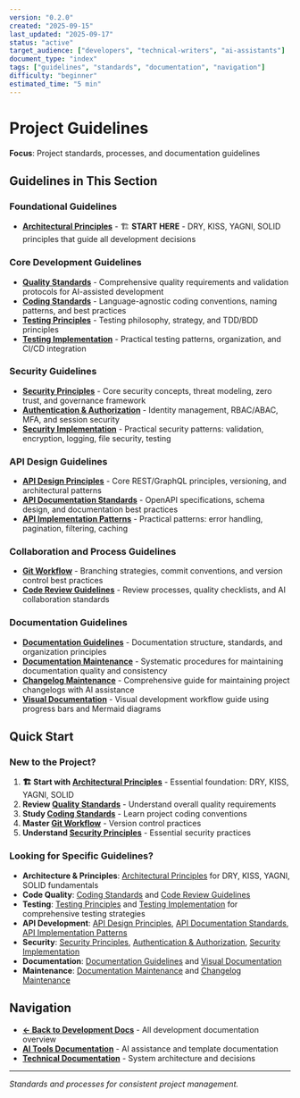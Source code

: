 ```yaml
---
version: "0.2.0"
created: "2025-09-15"
last_updated: "2025-09-17"
status: "active"
target_audience: ["developers", "technical-writers", "ai-assistants"]
document_type: "index"
tags: ["guidelines", "standards", "documentation", "navigation"]
difficulty: "beginner"
estimated_time: "5 min"
---
```


# Project Guidelines

**Focus**: Project standards, processes, and documentation guidelines

## Guidelines in This Section

### **Foundational Guidelines**
- **[Architectural Principles](./architectural-principles.md)** - 🏗️ **START HERE** - DRY, KISS, YAGNI, SOLID principles that guide all development decisions

### **Core Development Guidelines**
- **[Quality Standards](./quality-standards.md)** - Comprehensive quality requirements and validation protocols for AI-assisted development
- **[Coding Standards](./coding-standards.md)** - Language-agnostic coding conventions, naming patterns, and best practices
- **[Testing Principles](./testing-principles.md)** - Testing philosophy, strategy, and TDD/BDD principles
- **[Testing Implementation](./testing-implementation.md)** - Practical testing patterns, organization, and CI/CD integration

### **Security Guidelines**
- **[Security Principles](./security-principles.md)** - Core security concepts, threat modeling, zero trust, and governance framework
- **[Authentication & Authorization](./authentication-authorization.md)** - Identity management, RBAC/ABAC, MFA, and session security
- **[Security Implementation](./security-implementation.md)** - Practical security patterns: validation, encryption, logging, file security, testing

### **API Design Guidelines**
- **[API Design Principles](./api-design-principles.md)** - Core REST/GraphQL principles, versioning, and architectural patterns
- **[API Documentation Standards](./api-documentation-standards.md)** - OpenAPI specifications, schema design, and documentation best practices
- **[API Implementation Patterns](./api-implementation-patterns.md)** - Practical patterns: error handling, pagination, filtering, caching

### **Collaboration and Process Guidelines**
- **[Git Workflow](./git-workflow.md)** - Branching strategies, commit conventions, and version control best practices
- **[Code Review Guidelines](./code-review-guidelines.md)** - Review processes, quality checklists, and AI collaboration standards

### **Documentation Guidelines**
- **[Documentation Guidelines](./documentation-guidelines.md)** - Documentation structure, standards, and organization principles
- **[Documentation Maintenance](./documentation-maintenance.md)** - Systematic procedures for maintaining documentation quality and consistency
- **[Changelog Maintenance](./changelog-maintenance.md)** - Comprehensive guide for maintaining project changelogs with AI assistance
- **[Visual Documentation](./visual-documentation.md)** - Visual development workflow guide using progress bars and Mermaid diagrams

## Quick Start

### **New to the Project?**
1. **🏗️ Start with [Architectural Principles](./architectural-principles.md)** - Essential foundation: DRY, KISS, YAGNI, SOLID
2. **Review [Quality Standards](./quality-standards.md)** - Understand overall quality requirements
3. **Study [Coding Standards](./coding-standards.md)** - Learn project coding conventions
4. **Master [Git Workflow](./git-workflow.md)** - Version control practices
5. **Understand [Security Principles](./security-principles.md)** - Essential security practices

### **Looking for Specific Guidelines?**
- **Architecture & Principles**: [Architectural Principles](./architectural-principles.md) for DRY, KISS, YAGNI, SOLID fundamentals
- **Code Quality**: [Coding Standards](./coding-standards.md) and [Code Review Guidelines](./code-review-guidelines.md)
- **Testing**: [Testing Principles](./testing-principles.md) and [Testing Implementation](./testing-implementation.md) for comprehensive testing strategies
- **API Development**: [API Design Principles](./api-design-principles.md), [API Documentation Standards](./api-documentation-standards.md), [API Implementation Patterns](./api-implementation-patterns.md)
- **Security**: [Security Principles](./security-principles.md), [Authentication & Authorization](./authentication-authorization.md), [Security Implementation](./security-implementation.md)
- **Documentation**: [Documentation Guidelines](./documentation-guidelines.md) and [Visual Documentation](./visual-documentation.md)
- **Maintenance**: [Documentation Maintenance](./documentation-maintenance.md) and [Changelog Maintenance](./changelog-maintenance.md)

## Navigation

- **[← Back to Development Docs](../README.md)** - All development documentation overview
- **[AI Tools Documentation](../../ai-tools/README.md)** - AI assistance and template documentation
- **[Technical Documentation](../../technical/README.md)** - System architecture and decisions

---

*Standards and processes for consistent project management.*